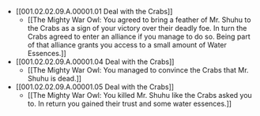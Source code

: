 - [[001.02.02.09.A.00001.01 Deal with the Crabs]]
	- [[The Mighty War Owl: You agreed to bring a feather of Mr. Shuhu to the Crabs as a sign of your victory over their deadly foe. In turn the Crabs agreed to enter an alliance if you manage to do so. Being part of that alliance grants you access to a small amount of Water Essences.]]
- [[001.02.02.09.A.00001.04 Deal with the Crabs]]
	- [[The Mighty War Owl: You managed to convince the Crabs that Mr. Shuhu is dead.]]
- [[001.02.02.09.A.00001.05 Deal with the Crabs]]
	- [[The Mighty War Owl: You killed Mr. Shuhu like the Crabs asked you to. In return you gained their trust and some water essences.]]